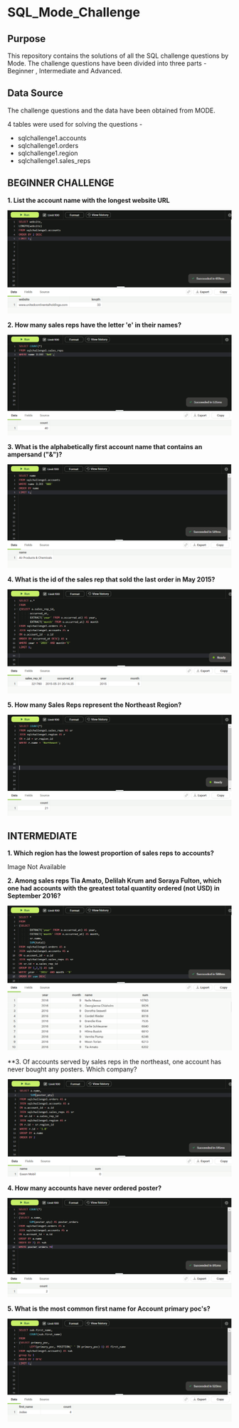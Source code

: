 # SQL_Mode_Challenge

## Purpose

This repository contains the solutions of all the SQL challenge questions by Mode. The challenge questions have been divided into three parts - Beginner , Intermediate and Advanced.

## Data Source

The challenge questions and the data have been obtained from MODE.

4 tables were used for solving the questions - 

- sqlchallenge1.accounts
- sqlchallenge1.orders
- sqlchallenge1.region
- sqlchallenge1.sales_reps

## BEGINNER CHALLENGE

**1. List the account name with the longest website URL**

![](images/beginner_1.png)

**2. How many sales reps have the letter 'e' in their names?**

![](images/beginner_2.png)

**3. What is the alphabetically first account name that contains an ampersand ("&")?**

![](images/beginner_3.png)

**4. What is the id of the sales rep that sold the last order in May 2015?**

![](images/beginner_4.png)

**5. How many Sales Reps represent the Northeast Region?**

![](images/beginner_5.png)

## INTERMEDIATE

**1. Which region has the lowest proportion of sales reps to accounts?**

Image Not Available

**2. Among sales reps Tia Amato, Delilah Krum and Soraya Fulton, which one had accounts with the greatest total quantity ordered (not USD) in September 2016?**

![](images/intermediate_2.png)

**3. Of accounts served by sales reps in the northeast, one account has never bought any posters. Which company?

![](images/intermediate_3.png)

**4. How many accounts have never ordered poster?**

![](images/intermediate_4.png)

**5. What is the most common first name for Account primary poc's?**

![](images/intermediate_5.png)


